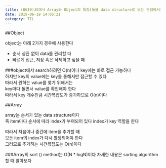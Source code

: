 ```yaml
---
title: (0619)JS에서 Array와 Object의 특징(둘을 data structure로 보는 관점에서)
date: 2019-06-19 14:06:21
category: TIL
---
```


##Object

object는 아래 2가지 경우에 사용한다

- 순서 상관 없이 data를 관리할 때
- 빠르게 접근, 저장 혹은 삭제하고 싶을 때
 
###object에서 search하려면 O(n)이다
key에는 바로 접근 가능하다  
하지만 key의 value에는 key를 통해서만 접근할 수 있다  
따라서 원하는 value를 찾기 위해서는  
key마다 돌면서 value를 확인해야 한다  
따라서 key 개수만큼 시간복잡도가 증가하므로 O(n)이다

##Array

array는 순서가 있는 data structure이다  
즉 item마다 순서에 따라 index가 부여되어 있다
index가 key 역할을 한다  
  
따라서 처음이나 중간에 item을 추가할 때  
모든 item의 index가 다시 할당되어야 한다  
그러므로 추가하는 시간복잡도는 O(n)이다

###Array의 sort () method는 O(N * logN)이다
자세한 내용은 sorting algorithm 할 때 알아보자